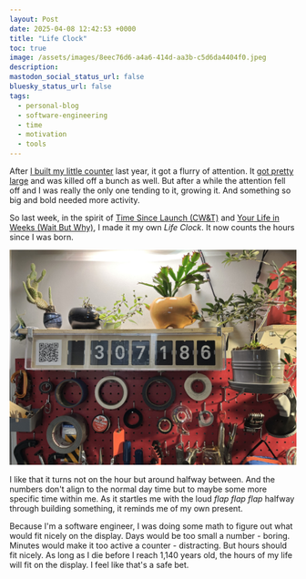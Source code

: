 ```yaml
---
layout: Post
date: 2025-04-08 12:42:53 +0000
title: "Life Clock"
toc: true
image: /assets/images/8eec76d6-a4a6-414d-aa3b-c5d6da4404f0.jpeg
description: 
mastodon_social_status_url: false
bluesky_status_url: false
tags:
  - personal-blog
  - software-engineering
  - time
  - motivation
  - tools
---
```



After [I built my little counter](https://www.joshbeckman.org/blog/breathing-life-into-my-little-counter) last year, it got a flurry of attention. It [got pretty large](https://www.joshbeckman.org/replies/113703362386236392) and was killed off a bunch as well. But after a while the attention fell off and I was really the only one tending to it, growing it. And something so big and bold needed more activity.

So last week, in the spirit of [Time Since Launch (CW&T)](https://cwandt.com/products/time-since-launch?variant=19682206089275) and [Your Life in Weeks (Wait But Why)](https://waitbutwhy.com/2014/05/life-weeks.html), I made it my own *Life Clock*. It now counts the hours since I was born.

![life clock in my studio](/assets/images/8eec76d6-a4a6-414d-aa3b-c5d6da4404f0.jpeg)

I like that it turns not on the hour but around halfway between. And the numbers don't align to the normal day time but to maybe some more specific time within me. As it startles me with the loud *flap flap flap* halfway through building something, it reminds me of my own present.

Because I'm a software engineer, I was doing some math to figure out what would fit nicely on the display. Days would be too small a number - boring. Minutes would make it too active a counter - distracting. But hours should fit nicely. As long as I die before I reach 1,140 years old, the hours of my life will fit on the display. I feel like that's a safe bet.

